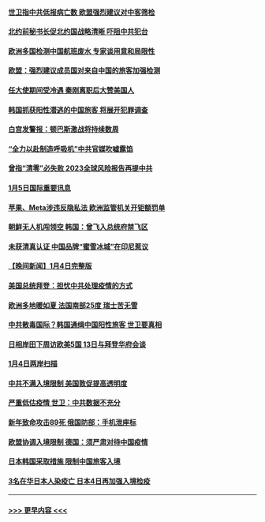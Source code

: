 #### [世卫指中共低报病亡数 欧盟强烈建议对中客筛检](../pages/prog202/a103617864.md?t=01060944) 
#### [北约前秘书长促北约国战略清晰 吓阻中共犯台](../pages/prog202/a103617866.md?t=01060944) 
#### [欧洲多国检测中国航班废水 专家谈用意和局限性](../pages/prog202/a103617845.md?t=01060944) 
#### [欧盟：强烈建议成员国对来自中国的旅客加强检测](../pages/prog202/a103617735.md?t=01060944) 
#### [任大使期间受冷遇 秦刚离职后大赞美国人](../pages/prog202/a103617575.md?t=01060944) 
#### [韩国抓获阳性潜逃的中国旅客 将展开犯罪调查](../pages/prog202/a103617691.md?t=01060944) 
#### [白宫发警报：顿巴斯激战将持续数周](../pages/prog202/a103617571.md?t=01060944) 
#### [“全力以赴制造呼吸机”中共官媒吹嘘露馅](../pages/prog202/a103617568.md?t=01060944) 
#### [曾指“清零”必失败 2023全球风险报告再提中共](../pages/prog202/a103617587.md?t=01060944) 
#### [1月5日国际重要讯息](../pages/prog202/a103617585.md?t=01060944) 
#### [苹果、Meta涉违反隐私法 欧洲监管机关开钜额罚单](../pages/prog202/a103617516.md?t=01060944) 
#### [朝鲜无人机闯领空 韩国：曾飞入总统府禁飞区](../pages/prog202/a103617457.md?t=01060944) 
#### [未获清真认证 中国品牌“蜜雪冰城”在印尼惹议](../pages/prog202/a103617443.md?t=01060944) 
#### [【晚间新闻】1月4日完整版](../pages/prog202/a103617175.md?t=01060944) 
#### [美国总统拜登：担忧中共处理疫情的方式](../pages/prog202/a103617387.md?t=01060944) 
#### [欧洲多地暖如夏 法国南部25度 瑞士苦无雪](../pages/prog202/a103617362.md?t=01060944) 
#### [中共散毒国际？韩国通缉中国阳性旅客 世卫要真相](../pages/prog202/a103617373.md?t=01060944) 
#### [日相岸田下周访欧美5国 13日与拜登华府会谈](../pages/prog202/a103617364.md?t=01060944) 
#### [1月4日两岸扫描](../pages/prog202/a103617206.md?t=01060944) 
#### [中共不满入境限制 美国敦促提高透明度](../pages/prog202/a103617190.md?t=01060944) 
#### [严重低估疫情 世卫：中共数据不充分](../pages/prog202/a103617192.md?t=01060944) 
#### [新年致命攻击89死 俄国防部：手机泄座标](../pages/prog202/a103617199.md?t=01060944) 
#### [欧盟协调入境限制 德国：须严肃对待中国疫情](../pages/prog202/a103617193.md?t=01060944) 
#### [日本韩国采取措施 限制中国旅客入境](../pages/prog202/a103617009.md?t=01060944) 
#### [3名在华日本人染疫亡 日本4日再加强入境检疫](../pages/prog202/a103616855.md?t=01060944) 

----
#### [ >>> 更早内容 <<< ](../indexes/prog202-earlier.md)
